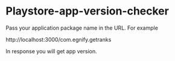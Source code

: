 # Playstore-app-version-checker

Pass your application package name in the URL. For example 

http://localhost:3000/com.egnify.getranks


In response you will get app version. 
